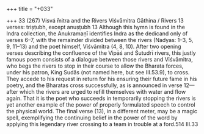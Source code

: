 +++
title = "+033"

+++
33 (267)
Visvá ̄mitra and the Rivers
Viśvāmitra Gāthina / Rivers
13 verses: triṣṭubh, except anuṣṭubh 13
Although this hymn is found in the Indra collection, the Anukramaṇī identifies  Indra as the dedicand only of verses 6–7, with the remainder divided between the  rivers (Nadyas: 1–3, 5, 9, 11–13) and the poet himself, Viśvāmitra (4, 8, 10). After  two opening verses describing the confluence of the Vipāś and Śutudrī rivers, this  justly famous poem consists of a dialogue between those rivers and Viśvāmitra,  who begs the rivers to stop in their course to allow the Bharata forces, under his  patron, King Sudās (not named here, but see III.53.9), to cross. They accede to his  request in return for his ensuring their future fame in his poetry, and the Bharatas  cross successfully, as is announced in verse 12—after which the rivers are urged  to refill themselves with water and flow again. That it is the poet who succeeds in  temporarily stopping the rivers is yet another example of the power of properly  formulated speech to control the physical world. The final verse (13), in a different  meter, may be a magic spell, exemplifying the continuing belief in the power of the  word by applying this legendary river crossing to a team in trouble at a ford.514 III.33
